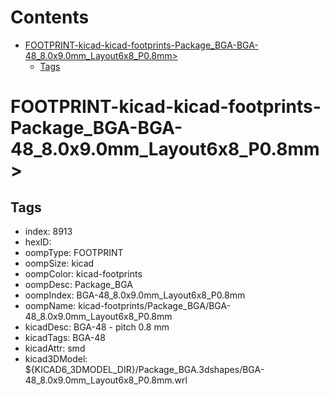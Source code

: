 



Contents
========

* [FOOTPRINT-kicad-kicad-footprints-Package_BGA-BGA-48_8.0x9.0mm_Layout6x8_P0.8mm>](#footprint-kicad-kicad-footprints-package_bga-bga-48_80x90mm_layout6x8_p08mm)
	* [Tags](#tags)

# FOOTPRINT-kicad-kicad-footprints-Package_BGA-BGA-48_8.0x9.0mm_Layout6x8_P0.8mm>

## Tags

- index: 8913
- hexID: 
- oompType: FOOTPRINT
- oompSize: kicad
- oompColor: kicad-footprints
- oompDesc: Package_BGA
- oompIndex: BGA-48_8.0x9.0mm_Layout6x8_P0.8mm
- oompName: kicad-footprints/Package_BGA/BGA-48_8.0x9.0mm_Layout6x8_P0.8mm
- kicadDesc: BGA-48 - pitch 0.8 mm
- kicadTags: BGA-48
- kicadAttr: smd
- kicad3DModel: ${KICAD6_3DMODEL_DIR}/Package_BGA.3dshapes/BGA-48_8.0x9.0mm_Layout6x8_P0.8mm.wrl
